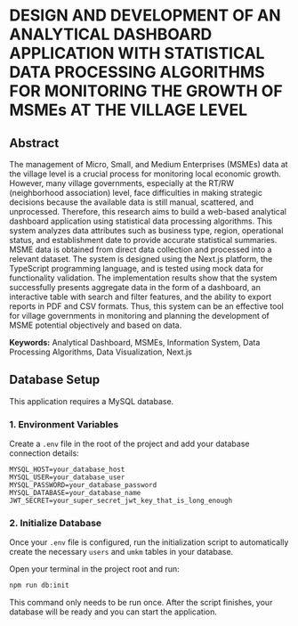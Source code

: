 # DESIGN AND DEVELOPMENT OF AN ANALYTICAL DASHBOARD APPLICATION WITH STATISTICAL DATA PROCESSING ALGORITHMS FOR MONITORING THE GROWTH OF MSMEs AT THE VILLAGE LEVEL

## Abstract

The management of Micro, Small, and Medium Enterprises (MSMEs) data at the village level is a crucial process for monitoring local economic growth. However, many village governments, especially at the RT/RW (neighborhood association) level, face difficulties in making strategic decisions because the available data is still manual, scattered, and unprocessed. Therefore, this research aims to build a web-based analytical dashboard application using statistical data processing algorithms. This system analyzes data attributes such as business type, region, operational status, and establishment date to provide accurate statistical summaries. MSME data is obtained from direct data collection and processed into a relevant dataset. The system is designed using the Next.js platform, the TypeScript programming language, and is tested using mock data for functionality validation. The implementation results show that the system successfully presents aggregate data in the form of a dashboard, an interactive table with search and filter features, and the ability to export reports in PDF and CSV formats. Thus, this system can be an effective tool for village governments in monitoring and planning the development of MSME potential objectively and based on data.

**Keywords:** Analytical Dashboard, MSMEs, Information System, Data Processing Algorithms, Data Visualization, Next.js

## Database Setup

This application requires a MySQL database.

### 1. Environment Variables

Create a `.env` file in the root of the project and add your database connection details:

```env
MYSQL_HOST=your_database_host
MYSQL_USER=your_database_user
MYSQL_PASSWORD=your_database_password
MYSQL_DATABASE=your_database_name
JWT_SECRET=your_super_secret_jwt_key_that_is_long_enough
```

### 2. Initialize Database

Once your `.env` file is configured, run the initialization script to automatically create the necessary `users` and `umkm` tables in your database.

Open your terminal in the project root and run:

```bash
npm run db:init
```

This command only needs to be run once. After the script finishes, your database will be ready and you can start the application.
